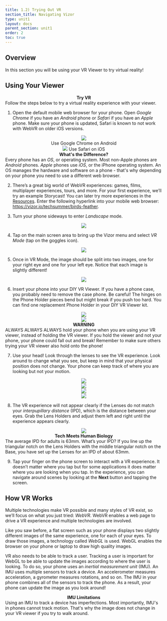 ```yaml
---
title: 1.2) Trying Out VR
section_title: Navigating Vizor
type: unit1
layout: docs
parent_section: unit1
order: 2
toc: true
---
```


## Overview
In this section you will be using your VR Viewer to try virtual reality!

## Using Your Viewer
<div class="alert_green">
  <div style="text-align:center">
  	<strong>Try VR</strong>
  </div> 
  Follow the steps below to try a virtual reality experience with your viewer.
</div>

1. Open the default mobile web browser for your phone.  Open <i>Google Chrome</i> if you have an <i>Android</i> phone or <i>Safari</i> if you have an <i>Apple</i> phone.  Make sure your phone is updated, Safari is known to not work with WebVR on older iOS versions.
<div style="text-align:center">
	<img src="/images/techsummer/Unit1/LaunchVizor/1-1.png">
	<br>
	Use Google Chrome on Android
</div>
<div style="text-align:center">
	<img src="/images/techsummer/Unit1/LaunchVizor/1-1_iOs.png">
	Use Safari on iOS
</div>
<div class="alert_yellow">
  <div style="text-align:center">
  	<strong>What's the Difference?</strong>
  </div> 
  Every phone has an <i>OS</i>, or operating system. Most non-Apple phones are <i>Android</i> phones. <i>Apple</i> phones use <i>iOS</i>, or the iPhone operating system. An OS manages the hardware and software on a phone - that's why depending on your phone you need to use a different web browser.
</div>

2. There’s a great big world of WebVR experiences: games, films, multiplayer experiences, tours, and more. For your first experience, we’ll try an example Storycast! You can later try more experiences in the [Resources](https://techsummer.github.io/resources/). Enter the following hyperlink into your mobile web browser: https://vizor.io/techsummer/birds-feather.

3. Turn your phone sideways to enter <i>Landscape</i> mode.
<div style="text-align:center">
	<img src="/images/techsummer/Unit1/LaunchVizor/1-4.png">
</div>

4. Tap on the main screen area to bring up the Vizor menu and select <i>VR Mode</i> (tap on the goggles icon).
<div style="text-align:center">
	<img src="/images/techsummer/Unit1/LaunchVizor/enter_vr.png">
</div>

5. Once in VR Mode, the image should be split into two images, one for your right eye and one for your left eye. Notice that each image is slightly different!
<div style="text-align:center">
	<img src="/images/techsummer/Unit1/LaunchVizor/vr_split.png">
</div>

6. Insert your phone into your DIY VR Viewer. If you have a phone case, you probably need to remove the case phone. Be careful! The hinges on the Phone Holder pieces bend but might break if you push too hard. You can find one replacement Phone Holder in your DIY VR Viewer kit.
<div style="text-align:center">
	<img src="/images/techsummer/Unit1/PuttingPhoneInHolder/1-1.png">
</div>
<div style="text-align:center">
	<img src="/images/techsummer/Unit1/PuttingPhoneInHolder/1-2.png">
</div>
<div class="alert_red">
  <div style="text-align:center">
  	<strong>WARNING</strong>
  </div> 
  ALWAYS ALWAYS ALWAYS hold your phone when you are using your VR viewer, instead of holding the VR viewer. If you hold the viewer and not your phone, your phone could fall out and break! Remember to make sure others trying your VR viewer also hold onto the phone!
</div>

7. Use your head! Look through the lenses to see the VR experience.  Look around to change what you see, but keep in mind that your physical position does not change. Your phone can keep track of where you are looking but not your motion.
<div style="text-align:center">
	<img src="/images/techsummer/Unit1/helloVR/face_to_phone_1.png">
</div>
<div style="text-align:center">
	<img src="/images/techsummer/Unit1/helloVR/face_to_phone_2.png">
</div>
<div style="text-align:center">
	<img src="/images/techsummer/Unit1/helloVR/face_to_phone_3.png">
</div>
<div style="text-align:center">
	<img src="/images/techsummer/Unit1/helloVR/face_to_phone_4.png">
</div>

8. The VR experience will not appear clearly if the Lenses do not match your <i>interpupillary distance</i> (IPD), which is the distance between your eyes. Grab the Lens Holders and adjust them left and right until the experience appears clearly.
<div style="text-align:center">
	<img src="/images/techsummer/Unit1/Gifs/AdjustIPD.gif">
</div>
<div class="alert_yellow">
  <div style="text-align:center">
  	<strong>Tech Meets Human Biology</strong>
  </div> 
  The average IPD for adults is 63mm. What’s your IPD? If you line up the triangular notch on the Lens Holders with the middle triangular notch on the Base, you have set up the Lenses for an IPD of about 63mm. 
</div>

9. Tap your finger on the phone screen to interact with a VR experience.  It doesn’t matter where you tap but for some applications it does matter where you are looking when you tap.  In the experience, you can navigate around scenes by looking at the <b>Next</b> button and tapping the screen. 

## How VR Works

Multiple technologies make VR possible and many styles of VR exist, so we’ll focus on what you just tried: <i>WebVR</i>.  WebVR enables a web page to drive a VR experience and multiple technologies are involved.

Like you saw before, a flat screen such as your phone displays two slightly different images of the same experience, one for each of your eyes.  To draw those images, a technology called <i>WebGL</i> is used. WebGL enables the browser on your phone or laptop to draw high quality images.  

VR also needs to be able to track a user. Tracking a user is important for WebGL to be able to update the images according to where the user is looking. To do so, your phone uses an <i>inertial measurement unit</i> (IMU). An IMU uses multiple sensors to track a device. An accelerometer measures acceleration, a gyrometer measures rotations, and so on. The IMU in your phone combines all of the sensors to track the phone. As a result, your phone can update the image as you look around!
<div class="alert_yellow">
  <div style="text-align:center">
  	<strong>IMU Limitations</strong>
  </div> 
  Using an IMU to track a device has imperfections. Most importantly, IMU's in phones cannot track motion. That's why the image does not change in your VR viewer if you try to walk around.
</div>